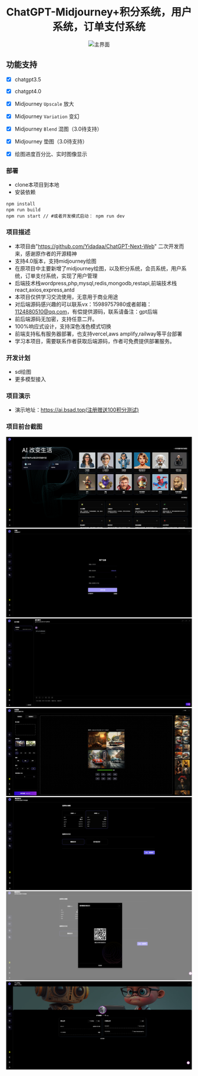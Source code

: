 <div align="center">

<h1 align="center">ChatGPT-Midjourney+积分系统，用户系统，订单支付系统</h1>




![主界面](./docs/images/cover.png)

</div>

## 功能支持
- [x] chatgpt3.5
- [x] chatgpt4.0
- [x] Midjourney `Upscale` 放大
- [x] Midjourney `Variation` 变幻
- [x] Midjourney `Blend` 混图（3.0待支持）
- [x] Midjourney 垫图（3.0待支持）
- [x] 绘图进度百分比、实时图像显示


### 部署
- clone本项目到本地
- 安装依赖
```shell
npm install
npm run build
npm run start // #或者开发模式启动： npm run dev
```

### 项目描述
- 本项目由"https://github.com/Yidadaa/ChatGPT-Next-Web" 二次开发而来，感谢原作者的开源精神
- 支持4.0版本，支持midjourney绘图
- 在原项目中主要新增了midjourney绘图，以及积分系统，会员系统，用户系统，订单支付系统，实现了用户管理
- 后端技术栈wordpress,php,mysql,redis,mongodb,restapi,前端技术栈react,axios,express,antd
- 本项目仅供学习交流使用，无意用于商业用途
- 对后端源码感兴趣的可以联系vx：15989757980或者邮箱：1124880510@qq.com，有偿提供源码，联系请备注：gpt后端
- 前后端源码无加密，支持任意二开。
- 100%响应式设计，支持深色浅色模式切换
- 前端支持私有服务器部署，也支持vercel,aws amplify,railway等平台部署
- 学习本项目，需要联系作者获取后端源码，作者可免费提供部署服务。

### 开发计划
- sd绘图
- 更多模型接入

### 项目演示
- 演示地址：https://ai.bsad.top(注册赠送100积分测试)

### 项目前台截图
![主界面](./docs/images/3081698650193_.pic_hd.jpg)
![主界面](./docs/images/3151698650723_.pic.jpg)
![主界面](./docs/images/3091698650194_.pic.jpg)
![主界面](./docs/images/3101698650289_.pic_hd.jpg)
![主界面](./docs/images/3111698650289_.pic.jpg)
![主界面](./docs/images/3121698650302_.pic.jpg)
![主界面](./docs/images/3141698650382_.pic.jpg)



